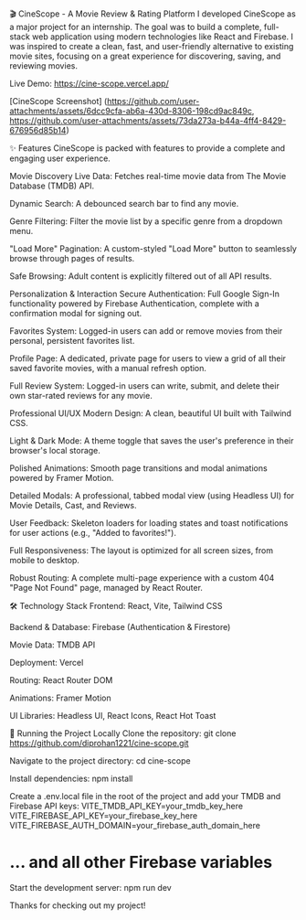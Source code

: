 🎬 CineScope - A Movie Review & Rating Platform
I developed CineScope as a major project for an internship. The goal was to build a complete, full-stack web application using modern technologies like React and Firebase. I was inspired to create a clean, fast, and user-friendly alternative to existing movie sites, focusing on a great experience for discovering, saving, and reviewing movies.

Live Demo: https://cine-scope.vercel.app/

[CineScope Screenshot] 
(https://github.com/user-attachments/assets/6dcc9cfa-ab6a-430d-8306-198cd9ac849c,
https://github.com/user-attachments/assets/73da273a-b44a-4ff4-8429-676956d85b14)

✨ Features
CineScope is packed with features to provide a complete and engaging user experience.

Movie Discovery
Live Data: Fetches real-time movie data from The Movie Database (TMDB) API.

Dynamic Search: A debounced search bar to find any movie.

Genre Filtering: Filter the movie list by a specific genre from a dropdown menu.

"Load More" Pagination: A custom-styled "Load More" button to seamlessly browse through pages of results.

Safe Browsing: Adult content is explicitly filtered out of all API results.

Personalization & Interaction
Secure Authentication: Full Google Sign-In functionality powered by Firebase Authentication, complete with a confirmation modal for signing out.

Favorites System: Logged-in users can add or remove movies from their personal, persistent favorites list.

Profile Page: A dedicated, private page for users to view a grid of all their saved favorite movies, with a manual refresh option.

Full Review System: Logged-in users can write, submit, and delete their own star-rated reviews for any movie.

Professional UI/UX
Modern Design: A clean, beautiful UI built with Tailwind CSS.

Light & Dark Mode: A theme toggle that saves the user's preference in their browser's local storage.

Polished Animations: Smooth page transitions and modal animations powered by Framer Motion.

Detailed Modals: A professional, tabbed modal view (using Headless UI) for Movie Details, Cast, and Reviews.

User Feedback: Skeleton loaders for loading states and toast notifications for user actions (e.g., "Added to favorites!").

Full Responsiveness: The layout is optimized for all screen sizes, from mobile to desktop.

Robust Routing: A complete multi-page experience with a custom 404 "Page Not Found" page, managed by React Router.

🛠️ Technology Stack
Frontend: React, Vite, Tailwind CSS

Backend & Database: Firebase (Authentication & Firestore)

Movie Data: TMDB API

Deployment: Vercel

Routing: React Router DOM

Animations: Framer Motion

UI Libraries: Headless UI, React Icons, React Hot Toast

🚀 Running the Project Locally
Clone the repository:
git clone https://github.com/diprohan1221/cine-scope.git

Navigate to the project directory:
cd cine-scope

Install dependencies:
npm install

Create a .env.local file in the root of the project and add your TMDB and Firebase API keys:
VITE_TMDB_API_KEY=your_tmdb_key_here
VITE_FIREBASE_API_KEY=your_firebase_key_here
VITE_FIREBASE_AUTH_DOMAIN=your_firebase_auth_domain_here
# ... and all other Firebase variables

Start the development server:
npm run dev

Thanks for checking out my project!
